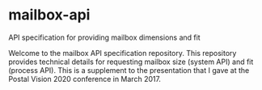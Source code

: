 # mailbox-api
API specification for providing mailbox dimensions and fit

Welcome to the mailbox API specification repository.  This repository provides technical details for requesting mailbox size (system API) and fit (process API).  This is a supplement to the presentation that I gave at the Postal Vision 2020 conference in March 2017.

